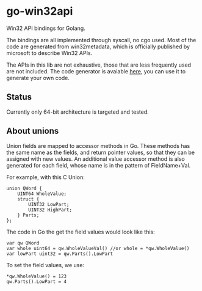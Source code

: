 # go-win32api

Win32 API bindings for Golang. 

The bindings are all implemented through syscall, no cgo used.
Most of the code are generated from win32metadata, which is officially published by microsoft to describe Win32 APIs.

The APIs in this lib are not exhaustive, those that are less frequently used are not included.
The code generator is avaiable [here](https://github.com/zzl/go-win32api-gen), you can use it to generate your own code.


## Status
Currently only 64-bit architecture is targeted and tested.

## About unions
Union fields are mapped to accessor methods in Go. These methods has the same name as the fields, and return pointer values, so that they can be assigned with new values. 
An additional value accessor method is also generated for each field, whose name is in the pattern of FieldName+Val.

For example, with this C Union:
```
union QWord {
    UINT64 WholeValue;
    struct {
        UINT32 LowPart;
        UINT32 HighPart;
    } Parts;
};
```
The code in Go the get the field values would look like this:
```
var qw QWord
var whole uint64 = qw.WholeValueVal() //or whole = *qw.WholeValue()
var lowPart uint32 = qw.Parts().LowPart
```
To set the field values, we use:
```
*qw.WholeValue() = 123
qw.Parts().LowPart = 4
```
